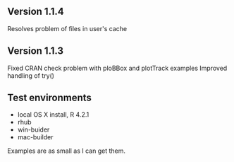 ##  Version 1.1.4

Resolves problem of files in user's cache

##  Version 1.1.3

Fixed CRAN check problem with ploBBox and plotTrack examples
Improved handling of try()

## Test environments
* local OS X install, R 4.2.1
* rhub 
* win-buider
* mac-builder


Examples are as small as I can get them.

